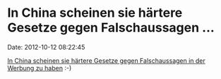 In China scheinen sie härtere Gesetze gegen Falschaussagen \...
===============================================================

Date: 2012-10-12 08:22:45

[In China scheinen sie härtere Gesetze gegen Falschaussagen in der
Werbung zu haben](http://i.imgur.com/mK22W.jpg) :-)
